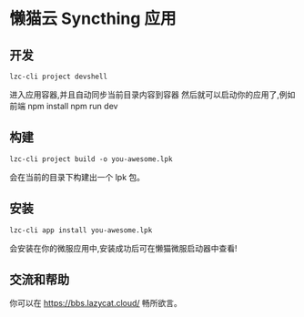 # 懒猫云 Syncthing 应用

## 开发

```
lzc-cli project devshell
```

进入应用容器,并且自动同步当前目录内容到容器
然后就可以启动你的应用了,例如前端
npm install
npm run dev

## 构建

```
lzc-cli project build -o you-awesome.lpk
```

会在当前的目录下构建出一个 lpk 包。

## 安装

```
lzc-cli app install you-awesome.lpk
```

会安装在你的微服应用中,安装成功后可在懒猫微服启动器中查看!

## 交流和帮助

你可以在 https://bbs.lazycat.cloud/ 畅所欲言。
